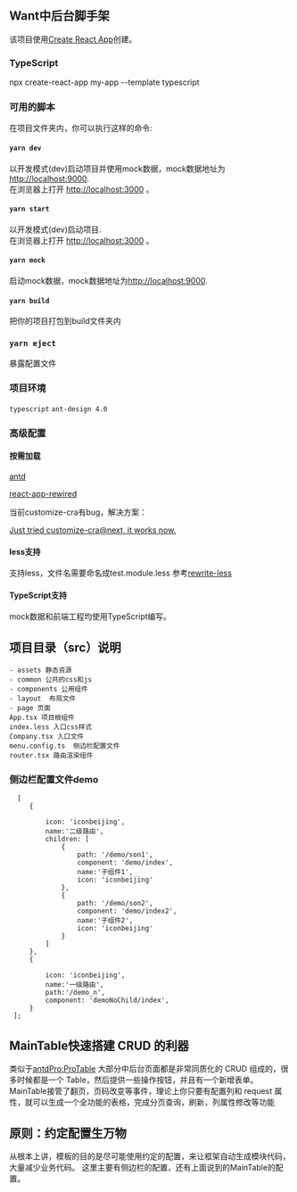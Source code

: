 ## Want中后台脚手架
该项目使用[Create React App](https://github.com/facebook/create-react-app)创建。
### TypeScript
npx create-react-app my-app --template typescript

### 可用的脚本

在项目文件夹内，你可以执行这样的命令:
#### `yarn dev`
以开发模式(dev)启动项目并使用mock数据，mock数据地址为[http://localhost:9000](http://localhost:9000).<br />
在浏览器上打开 [http://localhost:3000](http://localhost:3000) 。


#### `yarn start`

以开发模式(dev)启动项目.<br />
在浏览器上打开 [http://localhost:3000](http://localhost:3000) 。

#### `yarn mock`
启动mock数据，mock数据地址为[http://localhost:9000](http://localhost:9000).<br />

#### `yarn build`

把你的项目打包到build文件夹内

### `yarn eject`
暴露配置文件

### 项目环境
`typescript` `ant-design 4.0 ` 

### 高级配置
#### 按需加载
[antd](https://ant.design/docs/react/use-in-typescript-cn#header)

[react-app-rewired](https://github.com/timarney/react-app-rewired)

当前customize-cra有bug，解决方案：

[Just tried customize-cra@next, it works now.](https://github.com/arackaf/customize-cra/issues/231)

#### less支持
支持less，文件名需要命名成test.module.less
参考[rewrite-less](https://github.com/arackaf/customize-cra#addlessloaderloaderoptions)

#### TypeScript支持
mock数据和前端工程均使用TypeScript编写。

## 项目目录（src）说明
```
- assets 静态资源
- common 公共的css和js
- components 公用组件
- layout  布局文件
- page 页面
App.tsx 项目根组件
index.less 入口css样式
Company.tsx 入口文件
menu.config.ts  侧边栏配置文件
router.tsx 路由渲染组件
```

### 侧边栏配置文件demo
```
  [
     {
 
         icon: 'iconbeijing',
         name:'二级路由',
         children: [
             {
                 path: '/demo/son1',
                 component: 'demo/index',
                 name:'子组件1',
                 icon: 'iconbeijing'
             },
             {
                 path: '/demo/son2',
                 component: 'demo/index2',
                 name:'子组件2',
                 icon: 'iconbeijing'
             }
         ]
     },
     {
 
         icon: 'iconbeijing',
         name:'一级路由',
         path:'/demo_n',
         component: 'demoNoChild/index',
     }
 ];
```
## MainTable快速搭建 CRUD 的利器
类似于[antdPro:ProTable](https://pro.ant.design/blog/protable-cn)
大部分中后台页面都是非常同质化的 CRUD 组成的，很多时候都是一个 Table，然后提供一些操作按钮，并且有一个新增表单。
MainTable接管了翻页，页码改变等事件，理论上你只要有配置列和 request 属性，就可以生成一个全功能的表格，完成分页查询，刷新，列属性修改等功能
 
## 原则：约定配置生万物
从根本上讲，模板的目的是尽可能使用约定的配置，来让框架自动生成模块代码，大量减少业务代码。
这里主要有侧边栏的配置，还有上面说到的MainTable的配置。 
 

